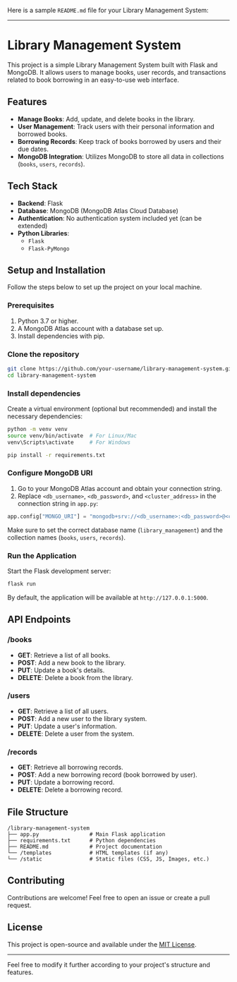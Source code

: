 Here is a sample `README.md` file for your Library Management System:

---

# Library Management System

This project is a simple Library Management System built with Flask and MongoDB. It allows users to manage books, user records, and transactions related to book borrowing in an easy-to-use web interface.

## Features

- **Manage Books**: Add, update, and delete books in the library.
- **User Management**: Track users with their personal information and borrowed books.
- **Borrowing Records**: Keep track of books borrowed by users and their due dates.
- **MongoDB Integration**: Utilizes MongoDB to store all data in collections (`books`, `users`, `records`).

## Tech Stack

- **Backend**: Flask
- **Database**: MongoDB (MongoDB Atlas Cloud Database)
- **Authentication**: No authentication system included yet (can be extended)
- **Python Libraries**:
  - `Flask`
  - `Flask-PyMongo`

## Setup and Installation

Follow the steps below to set up the project on your local machine.

### Prerequisites

1. Python 3.7 or higher.
2. A MongoDB Atlas account with a database set up.
3. Install dependencies with pip.

### Clone the repository

```bash
git clone https://github.com/your-username/library-management-system.git
cd library-management-system
```

### Install dependencies

Create a virtual environment (optional but recommended) and install the necessary dependencies:

```bash
python -m venv venv
source venv/bin/activate  # For Linux/Mac
venv\Scripts\activate     # For Windows

pip install -r requirements.txt
```

### Configure MongoDB URI

1. Go to your MongoDB Atlas account and obtain your connection string.
2. Replace `<db_username>`, `<db_password>`, and `<cluster_address>` in the connection string in `app.py`:

```python
app.config["MONGO_URI"] = "mongodb+srv://<db_username>:<db_password>@<cluster_address>/<database_name>?retryWrites=true&w=majority"
```

Make sure to set the correct database name (`library_management`) and the collection names (`books`, `users`, `records`).

### Run the Application

Start the Flask development server:

```bash
flask run
```

By default, the application will be available at `http://127.0.0.1:5000`.

## API Endpoints

### /books
- **GET**: Retrieve a list of all books.
- **POST**: Add a new book to the library.
- **PUT**: Update a book's details.
- **DELETE**: Delete a book from the library.

### /users
- **GET**: Retrieve a list of all users.
- **POST**: Add a new user to the library system.
- **PUT**: Update a user's information.
- **DELETE**: Delete a user from the system.

### /records
- **GET**: Retrieve all borrowing records.
- **POST**: Add a new borrowing record (book borrowed by user).
- **PUT**: Update a borrowing record.
- **DELETE**: Delete a borrowing record.

## File Structure

```
/library-management-system
├── app.py                # Main Flask application
├── requirements.txt      # Python dependencies
├── README.md             # Project documentation
└── /templates            # HTML templates (if any)
└── /static               # Static files (CSS, JS, Images, etc.)
```

## Contributing

Contributions are welcome! Feel free to open an issue or create a pull request.

## License

This project is open-source and available under the [MIT License](LICENSE).

---

Feel free to modify it further according to your project's structure and features.

